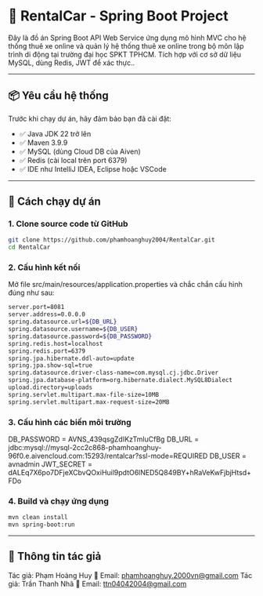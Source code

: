 # 🚗 RentalCar - Spring Boot Project

Đây là đồ án Spring Boot API Web Service ứng dụng mô hình MVC cho hệ thống thuê xe online và quản lý hệ thống thuê xe online trong bộ môn lập trình di động tại trường đại học SPKT TPHCM. Tích hợp với cơ sở dữ liệu MySQL,  dùng Redis, JWT để xác thực..

---

## 📦 Yêu cầu hệ thống

Trước khi chạy dự án, hãy đảm bảo bạn đã cài đặt:

- ✅ Java JDK 22 trở lên
- ✅ Maven 3.9.9
- ✅ MySQL (dùng Cloud DB của Aiven)
- ✅ Redis (cài local trên port 6379)
- ✅ IDE như IntelliJ IDEA, Eclipse hoặc VSCode

---

## 🚀 Cách chạy dự án

### 1. Clone source code từ GitHub
```bash
git clone https://github.com/phamhoanghuy2004/RentalCar.git
cd RentalCar
```

### 2. Cấu hình kết nối
Mở file src/main/resources/application.properties và chắc chắn cấu hình đúng như sau:
```bash
server.port=8081
server.address=0.0.0.0
spring.datasource.url=${DB_URL}
spring.datasource.username=${DB_USER}
spring.datasource.password=${DB_PASSWORD}
spring.redis.host=localhost
spring.redis.port=6379
spring.jpa.hibernate.ddl-auto=update
spring.jpa.show-sql=true
spring.datasource.driver-class-name=com.mysql.cj.jdbc.Driver
spring.jpa.database-platform=org.hibernate.dialect.MySQL8Dialect
upload.directory=uploads
spring.servlet.multipart.max-file-size=10MB
spring.servlet.multipart.max-request-size=20MB
```

### 3. Cấu hình các biến môi trường
DB_PASSWORD = AVNS_439qsgZdIKzTmluCfBg
DB_URL = jdbc:mysql://mysql-2cc2c868-phamhoanghuy-96f0.e.aivencloud.com:15293/rentalcar?ssl-mode=REQUIRED
DB_USER = avnadmin
JWT_SECRET = dALEq7X6po7DFjeXCbvQOxiHuil9pdtO6lNED5Q849BY+hRaVeKwFjbjHtsd+FDo

### 4. Build và chạy ứng dụng
```bash
mvn clean install
mvn spring-boot:run
```

---

## 👤 Thông tin tác giả
Tác giả: Phạm Hoàng Huy
📧 Email: phamhoanghuy.2000vn@gmail.com
Tác giả: Trần Thanh Nhã
📧 Email: ttn04042004@gmail.com
